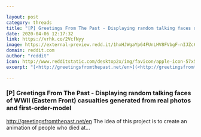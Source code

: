 ```yaml
---

layout: post
category: threads
title: "[P] Greetings From The Past - Displaying random talking faces of WWII (Eastern Front) casualties generated from real photos and first-order-model"
date: 2020-04-06 12:17:32
link: https://vrhk.co/2VcfNyy
image: https://external-preview.redd.it/1hxHJWgaYp64FUnLHV8FVbgF-nIJZc673NjoctZ_0tc.jpg?width=1200&height=628.272251309&auto=webp&crop=1200:628.272251309,smart&s=5ea4c8004b879a2aab0f0142cbe32fad3eb23883
domain: reddit.com
author: "reddit"
icon: http://www.redditstatic.com/desktop2x/img/favicon/apple-icon-57x57.png
excerpt: "[<http://greetingsfromthepast.net/en>](<http://greetingsfromthepast.net/en>) The idea of this project is to create an animation of people who died at..."

---
```


### [P] Greetings From The Past - Displaying random talking faces of WWII (Eastern Front) casualties generated from real photos and first-order-model

[<http://greetingsfromthepast.net/en>](<http://greetingsfromthepast.net/en>) The idea of this project is to create an animation of people who died at...